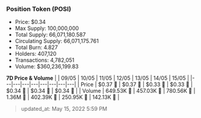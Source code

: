 
  ### Position Token (POSI)
  - Price: $0.34
  - Max Supply: 100,000,000
  - Total Supply: 66,071,180.587
  - Circulating Supply: 66,071,175.761
  - Total Burn: 4.827
  - Holders: 407,120
  - Transactions: 4,782,051
  - Volume: $360,236,199.83

  **7D Price & Volume**
  | | 09&#x2F;05 | 10&#x2F;05 | 11&#x2F;05 | 12&#x2F;05 | 13&#x2F;05 | 14&#x2F;05 | 15&#x2F;05 |
  |---|---|---|---|---|---|---|---|
  | Price | $0.37 🔻 | $0.37 🔻 | $0.33 🔻 | $0.33 🚀 | $0.34 🚀 | $0.34 🔻 | $0.34 🚀 |
  | Volume | 649.53K 🚀 | 457.03K 🔻 | 780.56K 🚀 | 1.36M 🚀 | 402.39K 🔻 | 250.95K 🔻 | 142.13K 🔻 |

  > updated_at: May 15, 2022 5:59 PM
